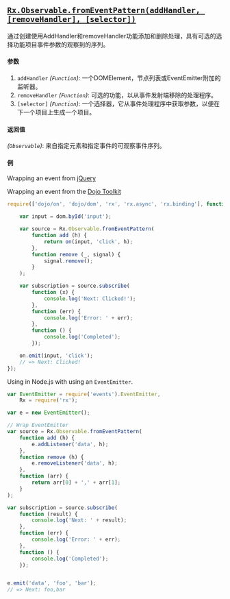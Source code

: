 ## [`Rx.Observable.fromEventPattern(addHandler, [removeHandler], [selector])`](https://github.com/Reactive-Extensions/RxJS/blob/master/src/core/linq/observable/fromeventpattern.js)

通过创建使用AddHandler和removeHandler功能添加和删除处理，具有可选的选择功能项目事件参数的观察到的序列。

#### 参数
1. `addHandler` *(`Function`)*: 一个DOMElement，节点列表或EventEmitter附加的监听器。
2. `removeHandler` *(`Function`)*: 可选的功能，以从事件发射端移除的处理程序。
3. `[selector]` *(`Function`)*: 一个选择器，它从事件处理程序中获取参数，以便在下一个项目上生成一个项目。

#### 返回值
*(`Observable`)*: 来自指定元素和指定事件的可观察事件序列。

#### 例

Wrapping an event from [jQuery](http://jquery.com)

[](http://jsbin.com/wihiw/1/embed?js,console)

[](codepen://Lingyucoder/AsFJh?height=800&theme=0)

Wrapping an event from the [Dojo Toolkit](http://dojotoolkit.org)

```js
require(['dojo/on', 'dojo/dom', 'rx', 'rx.async', 'rx.binding'], function (on, dom, rx) {

    var input = dom.byId('input');

    var source = Rx.Observable.fromEventPattern(
        function add (h) {
            return on(input, 'click', h);
        },
        function remove (_, signal) {
            signal.remove();
        }
    );

    var subscription = source.subscribe(
        function (x) {
            console.log('Next: Clicked!');
        },
        function (err) {
            console.log('Error: ' + err);   
        },
        function () {
            console.log('Completed');   
        });

    on.emit(input, 'click');
    // => Next: Clicked!
});
```

Using in Node.js with using an `EventEmitter`.

```js
var EventEmitter = require('events').EventEmitter,
    Rx = require('rx');

var e = new EventEmitter();

// Wrap EventEmitter
var source = Rx.Observable.fromEventPattern(
    function add (h) {
        e.addListener('data', h);
    },
    function remove (h) {
        e.removeListener('data', h);
    },
    function (arr) {
        return arr[0] + ',' + arr[1];
    }
);

var subscription = source.subscribe(
    function (result) {
        console.log('Next: ' + result);
    },
    function (err) {
        console.log('Error: ' + err);   
    },
    function () {
        console.log('Completed');   
    });


e.emit('data', 'foo', 'bar');
// => Next: foo,bar
```
